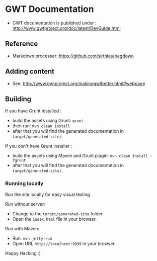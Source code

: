 # GWT Documentation

* GWT documentation is published under : http://www.gwtproject.org/doc/latest/DevGuide.html

## Reference

* Markdown processor: https://github.com/sirthias/pegdown

## Adding content

* See: http://www.gwtproject.org/makinggwtbetter.html#webpage

## Building

If you have Grunt installed :
* build the assets using Grunt: `grunt`
* then run: `mvn clean install`
* after that you will find the generated documentation in `target/generated-site/`.

If you don't have Grunt installer :
* build the assets using Maven and Grunt plugin: `mvn clean install -Pgrunt`
* after that you will find the generated documentation in `target/generated-site/`.

### Running locally
Run the site locally for easy visual testing

Run without server:
* Change to the `target/generated-site` folder.
* Open the `index.html` file in your browser.

Run with Maven:
* Run: `mvn jetty:run`
* Open URL `http://localhost:9999` in your browser.

Happy Hacking :)
